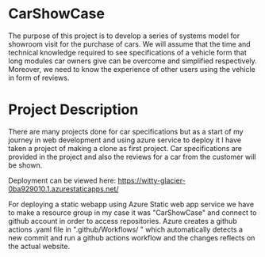   
# CarShowCase
The purpose of this project is to develop a series of systems model for showroom visit for the purchase of cars. We will assume that the time and technical knowledge required to see specifications of a vehicle form that long modules car owners give can be overcome and simplified respectively. Moreover, we need to know the experience of other users using the vehicle in form of reviews.



# Project Description 

There are many projects done for car specifications but as a start of my journey in web development and using azure service to deploy it I have taken a project of making a clone as first project. Car specifications are provided in the project and also the reviews for a car from the customer will be shown.

Deployment can be viewed here: https://witty-glacier-0ba929010.1.azurestaticapps.net/


For deploying a static webapp using Azure Static web app service we have to make a resource group in my case it was "CarShowCase" and connect to github account in order to access repositories. Azure creates a github actions .yaml file in ".github/Workflows/ " which automatically detects a new commit and run a github actions workflow and the changes reflects on the actual website.
